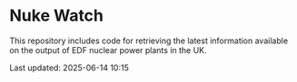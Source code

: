 # Nuke Watch

This repository includes code for retrieving the latest information available on the output of EDF nuclear power plants in the UK.

Last updated: 2025-06-14 10:15